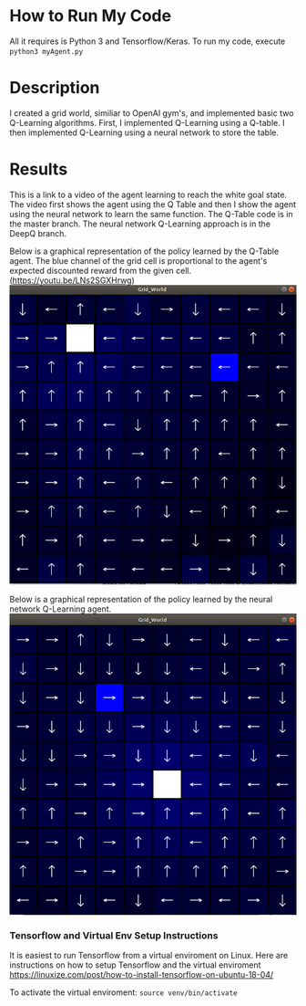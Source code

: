 # How to Run My Code
All it requires is Python 3 and Tensorflow/Keras. To run my code, execute ```python3 myAgent.py```

# Description
I created a grid world, similiar to OpenAI gym's, and implemented basic two Q-Learning algorithms. First, I implemented Q-Learning using a Q-table. I then implemented Q-Learning using a neural network to store the table.

# Results
This is a link to a video of the agent learning to reach the white goal state. The video first shows the agent using the Q Table and then I show the agent using the neural network to learn the same function. The Q-Table code is in the master branch. The neural network Q-Learning approach is in the DeepQ branch.

Below is a graphical representation of the policy learned by the Q-Table agent. The blue channel of the grid cell is proportional to the agent's expected discounted reward from the given cell. (https://youtu.be/LNs2SGXHrwg)
[![](images/Q_Table_T2.png)](https://youtu.be/LNs2SGXHrwg "Q-Learning in GridWorld")

Below is a graphical representation of the policy learned by the neural network Q-Learning agent. 
[![](https://github.com/PeterJochem/Grid_World_RL/blob/master/NN_Large.png)](https://github.com/PeterJochem/Grid_World_RL/blob/master/NN_Large.png "Neural Network Q-Learning in GridWorld")

### Tensorflow and Virtual Env Setup Instructions
It is easiest to run Tensorflow from a virtual enviroment on Linux. Here are instructions on how to setup Tensorflow and the virtual enviroment
https://linuxize.com/post/how-to-install-tensorflow-on-ubuntu-18-04/

To activate the virtual enviroment:  ```source venv/bin/activate```



